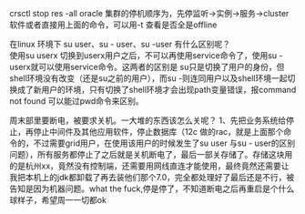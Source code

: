 crsctl stop res -all 
oracle 集群的停机顺序为，先停监听->实例->服务->cluster 软件或者直接用上面的命令，可以用-t 查看是否全是offline 

在linux 环境下 su user、su - user、su -user 有什么区别呢？  
使用su userx 切换到userx用户之后，不可以再使用service命令了，使用su - userx就可以使用service命令。这两者的区别是
su只是切换了用户的身份，但shell环境没有改变（还是su之前的用户），而su -则连同用户以及shell环境一起切换成了新用户的环境，只有切换了shell环境才会出现path变量错误，报command not found 可以能过pwd命令来区别。

周末部里要断电，被要求关机。一大堆的东西该怎么关呢？
1、先把业务系统给停止，再停止中间件及其他应用软件，停止数据库（12c 做的rac，就是上面那个命令的，不过需要grid用户，在使用该用户的时候发生了su user 与su - user的区别问题），所有服务都停止了之后就是关机断电了，最后一部关存储了。存储这块用的是杭州xx，竟然没有控制端，还需要用网线直连才能使用，最终竟然还需要让我把本机上的jdk都卸载了再去装他们那个7.0，完全都处理好了最后还是不行，被告知是因为机器问题。what the fuck,停是停了，不知道断电之后再重启是个什么球样子，希望周一一切都ok